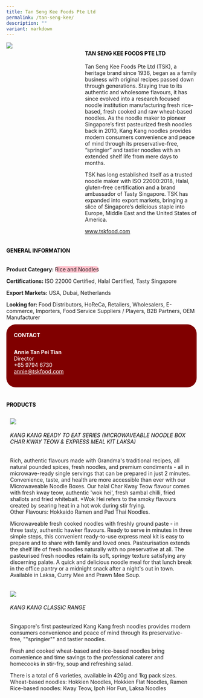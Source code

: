 ```yaml
---
title: Tan Seng Kee Foods Pte Ltd
permalink: /tan-seng-kee/
description: ""
variant: markdown
---
```

<div class="flex-paragraph">
	<div style="display: flex; flex-wrap: wrap;" class="flex-container">
		<div style="flex: 1 1 40%; display: block;" class="card sgds">
			<img src="https://drive.google.com/u/0/uc?id=1w0tR8ew3q2uhFip_47I5SzDJSxSYXN1G&amp;export=download">
		</div>
		<div style="flex: 1 1 58%; display: block; margin-left: 3px" class="card-sgds">
			<h4 style="text-transform: uppercase; color: black;"><b>Tan Seng Kee Foods Pte Ltd</b></h4>
			<p>Tan Seng Kee Foods Pte Ltd (TSK), a heritage brand since 1936, began as a family business with original recipes passed down through generations. Staying true to its authentic and wholesome flavours, it has since evolved into a research focused noodle institution manufacturing fresh rice-based, fresh cooked and raw wheat-based noodles. As the noodle maker to pioneer Singapore’s first pasteurized fresh noodles back in 2010, Kang Kang noodles provides modern consumers convenience and peace of mind through its preservative-free, “springier” and tastier noodles with an extended shelf life from mere days to months.</p>
			<p>TSK has long established itself as a trusted noodle maker with ISO 22000:2018, Halal, gluten-free certification and a brand ambassador of Tasty Singapore. TSK has expanded into export markets, bringing a slice of Singapore’s delicious staple into Europe, Middle East and the United States of America.</p>
			<p><a target="_blank" href="https://www.tskfood.com">www.tskfood.com</a></p>
		</div>
	</div>
</div>

<h4 style="text-transform: uppercase; color: black;">
	<b>General Information</b>
</h4>
<div style="display: flex; flex-wrap: wrap;" class="flex-container">
	<div style="flex: 1 1 65%; display: block; align-self: stretch" class="card sgds">
		<div class="flex-paragraph">
			<p>
				<b>Product Category: </b>
				<span style="background-color: pink; border-radius: 10px;">Rice and Noodles</span>
			</p>
			<p>
				<b>Certifications: </b>ISO 22000 Certified, Halal Certified, Tasty Singapore
			</p>
			<p>
				<b>Export Markets: </b>USA, Dubai, Netherlands
			</p>
			<p style="margin-bottom: 10px;">
				<b>Looking for: </b>Food Distributors, HoReCa, Retailers, Wholesalers, E-commerce, Importers, Food Service Suppliers / Players, B2B Partners, OEM Manufacturer
			</p>
		</div>
	</div>
	<div style="flex: 1 1 35%; padding: 10px; display: block; background-color: maroon; border-radius: 25px; align-self: center;" class="card sgds">
		<h4 style="color: white; margin-top: 10px; margin-left: 10px;">CONTACT</h4>
		<div class="flex-paragraph">
			<p style="padding: 10px; color: white;">
				<b>Annie Tan Pei Tian</b>
				<br>Director<br>+65 9794 6730<br>
				<a style="color: white;" href="mailto:annie@tskfood.com">annie@tskfood.com</a>
			</p>
		</div>
	</div>
</div>
<br>
<h4 style="text-transform: uppercase; color: black;">
	<b>Products</b>
</h4>
<div style="display: flex; flex-wrap: wrap;">
	<div style="flex: 1 1 47%; margin: 10px; display: block;" class="card sgds">
		<div style="display: block;" class="flex-image">
			<img src="https://drive.google.com/u/0/uc?id=1Dc7O5itpH1UpNtfK9uUF4kcLdGMiXl_v&amp;export=download">
		</div>
		<div class="flex-paragraph">
			<h6 style="text-transform: uppercase; color: black;">Kang Kang Ready to Eat Series (Microwaveable Noodle Box Char Kway Teow &amp; Express Meal Kit Laksa)</h6>
			<p>Rich, authentic flavours made with Grandma's traditional recipes, all natural pounded spices, fresh noodles, and premium condiments - all in microwave-ready single servings that can be prepared in just 2 minutes. Convenience, taste, and health are more accessible than ever with our Microwaveable Noodle Boxes. Our halal Char Kway Teow flavour comes with fresh kway teow, authentic 'wok hei', fresh sambal chilli, fried shallots and fried whitebait. *Wok Hei refers to the smoky flavours created by searing heat in a hot wok during stir frying.<br>Other Flavours: Hokkaido Ramen and Pad Thai Noodles.</p>
			<p>Microwaveable fresh cooked noodles with freshly ground paste - in three tasty, authentic hawker flavours. Ready to serve in minutes in three simple steps, this convenient ready-to-use express meal kit is easy to prepare and to share with family and loved ones. Pasteurisation extends the shelf life of fresh noodles naturally with no preservative at all. The pasteurised fresh noodles retain its soft, springy texture satisfying any discerning palate. A quick and delicious noodle meal for that lunch break in the office pantry or a midnight snack after a night's out in town.<br>Available in Laksa, Curry Mee and Prawn Mee Soup.</p>
		</div>
	</div>
	<div style="flex: 1 1 47%; margin: 10px; display: block;" class="card sgds">
		<div style="display: block;" class="flex-image">
			<img src="https://drive.google.com/u/0/uc?id=13aRbl0ECl9giWCI3fVlmO91UpubjCBTq&amp;export=download">
		</div>
		<div class="flex-paragraph">
			<h6 style="text-transform: uppercase; color: black;">Kang Kang Classic Range</h6>
			<p>Singapore's first pasteurized Kang Kang fresh noodles provides modern consumers convenience and peace of mind through its preservative-free, ""springier"" and tastier noodles.</p>
			<p>Fresh and cooked wheat-based and rice-based noodles bring convenience  and time savings to the professional caterer and homecooks in stir-fry, soup and refreshing salad.</p>
			<p>There is a total of 6 varieties, available in 420g and 1kg pack sizes.<br>Wheat-based noodles: Hokkien Noodles, Hokkien Flat Noodles, Ramen<br>Rice-based noodles: Kway Teow, Ipoh Hor Fun, Laksa Noodles</p>
		</div>
	</div>
</div>